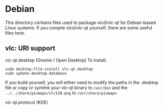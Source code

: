 
Debian
====================
This directory contains files used to package vlcd/vlc-qt
for Debian-based Linux systems. If you compile vlcd/vlc-qt yourself, there are some useful files here.

## vlc: URI support ##


vlc-qt.desktop  (Gnome / Open Desktop)
To install:

	sudo desktop-file-install vlc-qt.desktop
	sudo update-desktop-database

If you build yourself, you will either need to modify the paths in
the .desktop file or copy or symlink your vlc-qt binary to `/usr/bin`
and the `../../share/pixmaps/vlc128.png` to `/usr/share/pixmaps`

vlc-qt.protocol (KDE)

